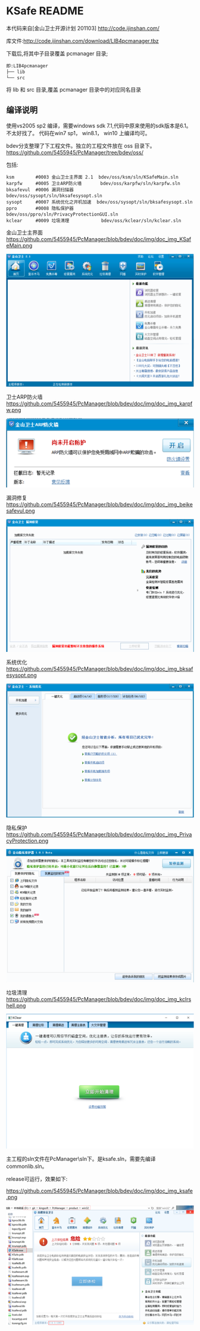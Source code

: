 KSafe README
=============
本代码来自[金山卫士开源计划 201103] http://code.ijinshan.com/

库文件:http://code.ijinshan.com/download/LIB4pcmanager.tbz

下载后,将其中子目录覆盖 pcmanager 目录;
```
即:LIB4pcmanager
├── lib
└── src
```
将 lib 和 src 目录,覆盖 pcmanager 目录中的对应同名目录


## 编译说明
使用vs2005 sp2 编译，需要windows sdk 7.1,代码中原来使用的sdk版本是6.1。不太好找了。
代码在win7 sp1， win8.1， win10 上编译均可。

bdev分支整理了下工程文件。独立的工程文件放在 oss 目录下。
https://github.com/5455945/PcManager/tree/bdev/oss/

包括:
```
ksm        #0003 金山卫士主界面 2.1  bdev/oss/ksm/sln/KSafeMain.sln
karpfw     #0005 卫士ARP防火墙       bdev/oss/karpfw/sln/karpfw.sln
bksafevul  #0006 漏洞扫描器          bdev/oss/sysopt/sln/bksafesysopt.sln
sysopt     #0007 系统优化之开机加速  bdev/oss/sysopt/sln/bksafesysopt.sln
ppro       #0008 隐私保护器          bdev/oss/ppro/sln/PrivacyProtectionGUI.sln
kclear     #0009 垃圾清理            bdev/oss/kclear/sln/kclear.sln
```

金山卫士主界面
https://github.com/5455945/PcManager/blob/bdev/doc/img/doc_img_KSafeMain.png

![KSafeMain](https://github.com/5455945/PcManager/blob/bdev/doc/img/doc_img_KSafeMain.png)

卫士ARP防火墙
https://github.com/5455945/PcManager/blob/bdev/doc/img/doc_img_karpfw.png

![karpfw](https://github.com/5455945/PcManager/blob/bdev/doc/img/doc_img_karpfw.png)

漏洞修复
https://github.com/5455945/PcManager/blob/bdev/doc/img/doc_img_beikesafevul.png

![beikesafevul](https://github.com/5455945/PcManager/blob/bdev/doc/img/doc_img_beikesafevul.png)

系统优化
https://github.com/5455945/PcManager/blob/bdev/doc/img/doc_img_bksafesysopt.png

![bksafesysopt](https://github.com/5455945/PcManager/blob/bdev/doc/img/doc_img_bksafesysopt.png)

隐私保护
https://github.com/5455945/PcManager/blob/bdev/doc/img/doc_img_PrivacyProtection.png

![PrivacyProtection](https://github.com/5455945/PcManager/blob/bdev/doc/img/doc_img_PrivacyProtection.png)

垃圾清理
https://github.com/5455945/PcManager/blob/bdev/doc/img/doc_img_kclrshell.png

![kclrshell](https://github.com/5455945/PcManager/blob/bdev/doc/img/doc_img_kclrshell.png)

主工程的sln文件在PcManager\sln下。是ksafe.sln，需要先编译commonlib.sln。

release可运行，效果如下:

https://github.com/5455945/PcManager/blob/bdev/doc/img/doc_img_ksafe.png

![ksafe](https://github.com/5455945/PcManager/blob/bdev/doc/img/doc_img_ksafe.png)
